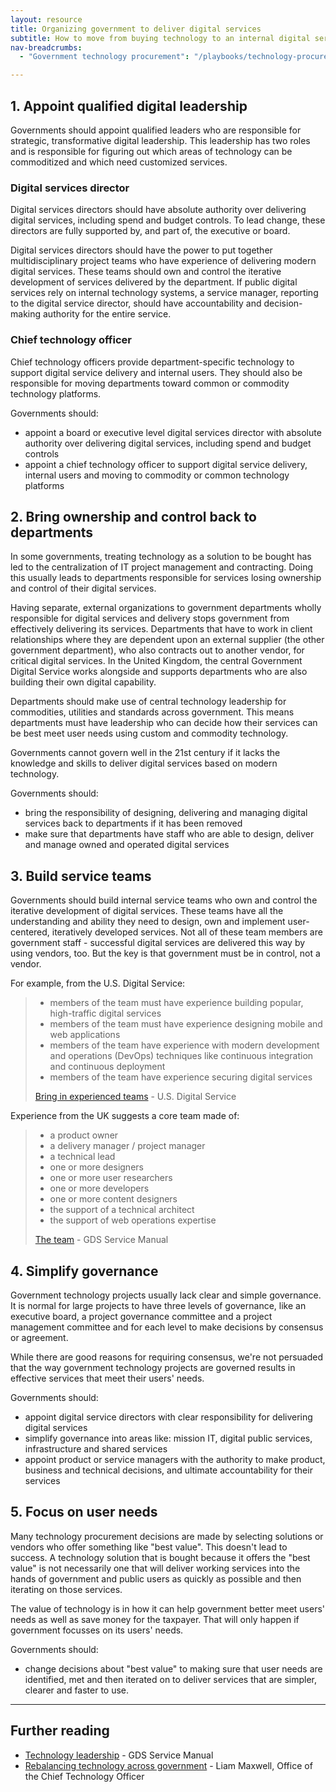 ```yaml
---
layout: resource
title: Organizing government to deliver digital services 
subtitle: How to move from buying technology to an internal digital service capability
nav-breadcrumbs:
  - "Government technology procurement": "/playbooks/technology-procurement/"

---
```


## 1. Appoint qualified digital leadership 

Governments should appoint qualified leaders who are responsible for strategic, transformative digital leadership. This leadership has two roles and is responsible for figuring out which areas of technology can be commoditized and which need customized services. 

### Digital services director
Digital services directors should have absolute authority over delivering digital services, including spend and budget controls. To lead change, these directors are fully supported by, and part of, the executive or board. 

Digital services directors should have the power to put together multidisciplinary project teams who have experience of delivering modern digital services. These teams should own and control the iterative development of services delivered by the department. If public digital services rely on internal technology systems, a service manager, reporting to the digital service director, should have accountability and decision-making authority for the entire service. 
 
### Chief technology officer 
Chief technology officers provide  department-specific technology to support digital service delivery and internal users. They should also be responsible for moving departments toward common or commodity technology platforms. 

Governments should:

* appoint a board or executive level digital services director with absolute authority over delivering digital services, including spend and budget controls
* appoint a chief technology officer to support digital service delivery, internal users and moving to commodity or common technology platforms

## 2. Bring ownership and control back to departments 

In some governments, treating technology as a solution to be bought has led to the centralization of IT project management and contracting. Doing this usually leads to departments responsible for services losing ownership and control of their digital services. 

Having separate, external organizations to government departments wholly responsible for digital services and delivery stops government from effectively delivering its services. Departments that have to work in client relationships where they are dependent upon an external supplier (the other government department), who also contracts out to another vendor, for critical digital services. In the United Kingdom, the central Government Digital Service works alongside and supports departments who are also building their own digital capability. 

Departments should make use of central technology leadership for commodities, utilities and standards across government. This means departments must have leadership who can decide how their services can be best meet user needs using custom and commodity technology. 

Governments cannot govern well in the 21st century if it lacks the knowledge and skills to deliver digital services based on modern technology.

Governments should:

* bring the responsibility of designing, delivering and managing digital services back to departments if it has been removed
* make sure that departments have staff who are able to design, deliver and manage owned and operated digital services  

## 3. Build service teams

Governments should build internal service teams who own and control the iterative development of digital services. These teams have all the understanding and ability they need to design, own and implement user-centered, iteratively developed services. Not all of these team members are government staff - successful digital services are delivered this way by using vendors, too. But the key is that government must be in control, not a vendor. 

For example, from the U.S. Digital Service: 

> * members of the team must have experience building popular, high-traffic digital services
> * members of the team must have experience designing mobile and web applications
> * members of the team have experience with modern development and operations (DevOps) techniques like continuous integration and continuous deployment
> * members of the team have experience securing digital services
> 
> [Bring in experienced teams](https://playbook.cio.gov/#play7) - U.S. Digital Service

Experience from the UK suggests a core team made of:

> * a product owner
> * a delivery manager / project manager
> * a technical lead
> * one or more designers
> * one or more user researchers
> * one or more developers
> * one or more content designers
> * the support of a technical architect
> * the support of web operations expertise
> 
> [The team](https://www.gov.uk/service-manual/the-team) - GDS Service Manual

## 4. Simplify governance

Government technology projects usually lack clear and simple governance. It is normal for large projects to have three levels of governance, like an executive board, a project governance committee and a project management committee and for each level to make decisions by consensus or agreement. 

While there are good reasons for requiring consensus, we're not persuaded that the way government technology projects are governed results in effective services that meet their users' needs. 

Governments should:

* appoint digital service directors with clear responsibility for delivering digital services
* simplify governance into areas like: mission IT, digital public services, infrastructure and shared services
* appoint product or service managers with the authority to make product, business and technical decisions, and ultimate accountability for their services

## 5. Focus on user needs

Many technology procurement decisions are made by selecting solutions or vendors who offer something like "best value". This doesn't lead to success. A technology solution that is bought because it offers the "best value" is not necessarily one that will deliver working services into the hands of government and public users as quickly as possible and then iterating on those services.

The value of technology is in how it can help government better meet users' needs as well as save money for the taxpayer. That will only happen if government focusses on its users' needs. 

Governments should:

* change decisions about "best value" to making sure that user needs are identified, met and then iterated on to deliver services that are simpler, clearer and faster to use.

---

## Further reading

* [Technology leadership](https://www.gov.uk/service-manual/the-team/recruitment/scs-orgdesign.html) - GDS Service Manual
* [Rebalancing technology across government](https://gds.blog.gov.uk/2013/05/21/rebalancing-tech-across-gov/) - Liam Maxwell, Office of the Chief Technology Officer
